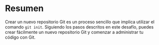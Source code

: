 # Resumen

Crear un nuevo repositorio Git es un proceso sencillo que implica utilizar el comando `git init`. Siguiendo los pasos descritos en este desafío, puedes crear fácilmente un nuevo repositorio Git y comenzar a administrar tu código con Git.
